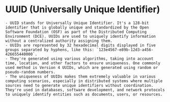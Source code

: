 # UUID (Universally Unique Identifier)
	- UUID stands for Universally Unique Identifier. It's a 128-bit identifier that is globally unique and standardized by the Open Software Foundation (OSF) as part of the Distributed Computing Environment (DCE). UUIDs are used to uniquely identify information without a centralized authority assigning them.
	- UUIDs are represented by 32 hexadecimal digits displayed in five groups separated by hyphens, like this: `123e4567-e89b-12d3-a456-426655440000`.
	- They're generated using various algorithms, taking into account time, location, and other factors to ensure uniqueness. One commonly used method is Version 4 UUIDs, which are generated using random or pseudo-random numbers.
	- The uniqueness of UUIDs makes them extremely valuable in various computing scenarios, especially in distributed systems where multiple sources need to generate unique identifiers without coordination. They're used in databases, software development, and network protocols to uniquely identify entities such as documents, users, or resources.